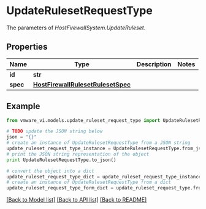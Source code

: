 # UpdateRulesetRequestType

The parameters of *HostFirewallSystem.UpdateRuleset*. 

## Properties
Name | Type | Description | Notes
------------ | ------------- | ------------- | -------------
**id** | **str** |  | 
**spec** | [**HostFirewallRulesetRulesetSpec**](HostFirewallRulesetRulesetSpec.md) |  | 

## Example

```python
from vmware_vi.models.update_ruleset_request_type import UpdateRulesetRequestType

# TODO update the JSON string below
json = "{}"
# create an instance of UpdateRulesetRequestType from a JSON string
update_ruleset_request_type_instance = UpdateRulesetRequestType.from_json(json)
# print the JSON string representation of the object
print UpdateRulesetRequestType.to_json()

# convert the object into a dict
update_ruleset_request_type_dict = update_ruleset_request_type_instance.to_dict()
# create an instance of UpdateRulesetRequestType from a dict
update_ruleset_request_type_form_dict = update_ruleset_request_type.from_dict(update_ruleset_request_type_dict)
```
[[Back to Model list]](../README.md#documentation-for-models) [[Back to API list]](../README.md#documentation-for-api-endpoints) [[Back to README]](../README.md)


